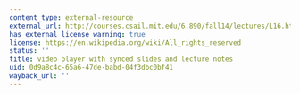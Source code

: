```yaml
---
content_type: external-resource
external_url: http://courses.csail.mit.edu/6.890/fall14/lectures/L16.html
has_external_license_warning: true
license: https://en.wikipedia.org/wiki/All_rights_reserved
status: ''
title: video player with synced slides and lecture notes
uid: 0d9a8c4c-65a6-47de-babd-04f3dbc0bf41
wayback_url: ''
---
```

